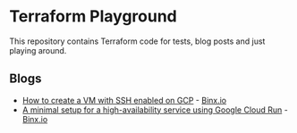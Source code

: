 # Terraform Playground

This repository contains Terraform code for tests, blog posts and just playing around.

## Blogs

* [How to create a VM with SSH enabled on GCP](./blogs/gcp-vm-ssh/README.md) - [Binx.io](https://binx.io/blog/2022/01/07/how-to-create-a-vm-with-ssh-enabled-on-gcp/)
* [A minimal setup for a high-availability service using Google Cloud Run](./blogs/gcp-cloud-run-ha/README.md) - [Binx.io](https://binx.io/blog/2022/01/11/a-minimal-setup-for-a-high-availability-service-using-cloud-run/)
